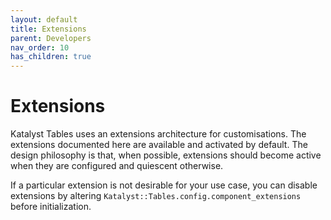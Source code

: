 ```yaml
---
layout: default
title: Extensions
parent: Developers
nav_order: 10
has_children: true
---
```


# Extensions

Katalyst Tables uses an extensions architecture for customisations. The extensions documented here are available and
activated by default. The design philosophy is that, when possible, extensions should become active when they are
configured and quiescent otherwise.

If a particular extension is not desirable for your use case, you can disable extensions by altering
`Katalyst::Tables.config.component_extensions` before initialization.
